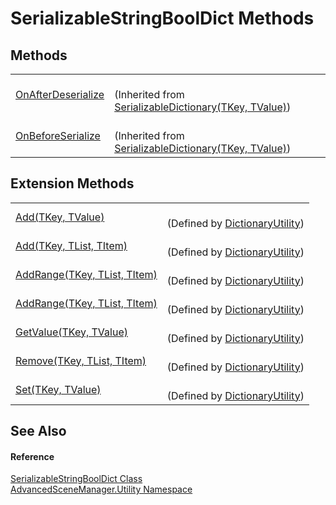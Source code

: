 # SerializableStringBoolDict Methods




## Methods
<table>
<tr>
<td><a href="M_AdvancedSceneManager_Utility_SerializableDictionary_2_OnAfterDeserialize">OnAfterDeserialize</a></td>
<td><br />(Inherited from <a href="T_AdvancedSceneManager_Utility_SerializableDictionary_2">SerializableDictionary(TKey, TValue)</a>)</td></tr>
<tr>
<td><a href="M_AdvancedSceneManager_Utility_SerializableDictionary_2_OnBeforeSerialize">OnBeforeSerialize</a></td>
<td><br />(Inherited from <a href="T_AdvancedSceneManager_Utility_SerializableDictionary_2">SerializableDictionary(TKey, TValue)</a>)</td></tr>
</table>

## Extension Methods
<table>
<tr>
<td><a href="M_AdvancedSceneManager_Utility_DictionaryUtility_Add__2">Add(TKey, TValue)</a></td>
<td><br />(Defined by <a href="T_AdvancedSceneManager_Utility_DictionaryUtility">DictionaryUtility</a>)</td></tr>
<tr>
<td><a href="M_AdvancedSceneManager_Utility_DictionaryUtility_Add__3">Add(TKey, TList, TItem)</a></td>
<td><br />(Defined by <a href="T_AdvancedSceneManager_Utility_DictionaryUtility">DictionaryUtility</a>)</td></tr>
<tr>
<td><a href="M_AdvancedSceneManager_Utility_DictionaryUtility_AddRange__3">AddRange(TKey, TList, TItem)</a></td>
<td><br />(Defined by <a href="T_AdvancedSceneManager_Utility_DictionaryUtility">DictionaryUtility</a>)</td></tr>
<tr>
<td><a href="M_AdvancedSceneManager_Utility_DictionaryUtility_AddRange__3">AddRange(TKey, TList, TItem)</a></td>
<td><br />(Defined by <a href="T_AdvancedSceneManager_Utility_DictionaryUtility">DictionaryUtility</a>)</td></tr>
<tr>
<td><a href="M_AdvancedSceneManager_Utility_DictionaryUtility_GetValue__2">GetValue(TKey, TValue)</a></td>
<td><br />(Defined by <a href="T_AdvancedSceneManager_Utility_DictionaryUtility">DictionaryUtility</a>)</td></tr>
<tr>
<td><a href="M_AdvancedSceneManager_Utility_DictionaryUtility_Remove__3">Remove(TKey, TList, TItem)</a></td>
<td><br />(Defined by <a href="T_AdvancedSceneManager_Utility_DictionaryUtility">DictionaryUtility</a>)</td></tr>
<tr>
<td><a href="M_AdvancedSceneManager_Utility_DictionaryUtility_Set__2">Set(TKey, TValue)</a></td>
<td><br />(Defined by <a href="T_AdvancedSceneManager_Utility_DictionaryUtility">DictionaryUtility</a>)</td></tr>
</table>

## See Also


#### Reference
<a href="T_AdvancedSceneManager_Utility_SerializableStringBoolDict">SerializableStringBoolDict Class</a>  
<a href="N_AdvancedSceneManager_Utility">AdvancedSceneManager.Utility Namespace</a>  
